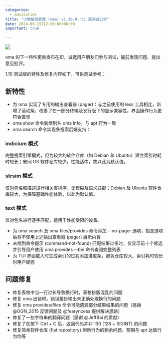 ```yaml
---
categories:
  - advisories
title: "小熊猫包管理 (oma) v1.10.0-rc1 版测试公告"
date: 2024-09-15T12:00:00+08:00
important: true

---
```

![](/assets/oma/oma-comic.png)



oma 的下一特性更新发布在即，诚邀用户朋友们参与测试，提前发现问题、提出意见批评。

1.10 测试版的特性及修复内容如下，可供测试参考：

## 新特性

- 为 oma 实现了专用的输出查看器 (pager)：与之前使用的 less 工具相比，新增了滚动条，改善了在一部分终端及发行版下的显示兼容性，界面操作行为更符合直觉
- oma show 命令新增别名 oma info，与 apt 行为一致
- oma search 命令实现多搜索后端支持：

### indicium 模式

完整搜索引擎模式，但为较大的软件仓库（如 Debian 和 Ubuntu）建立索引时耗时较长；安同 OS 软件仓库较少，性能适中，故以此为默认值。

### strsim 模式

仅对包名和描述进行相关度排序，无模糊及语义匹配；Debian 及 Ubuntu 软件仓库较大，为保障基础性能体验，以此为默认值。

### text 模式

仅对包名进行逐字匹配，适用于性能受限的设备。

- 为 oma search 及 oma files/provides 命令添加 --no-pager 选项，指定选项后将不使用上述输出查看器 (pager) 展示内容
- 未找到命令提示 (command-not-found) 匹配结果过多时，仅显示前十个候选并引导用户使用 oma provides --bin 命令查阅完整列表
- 为 TUI 界面载入时生成索引的过程添加进度条，避免仓库较大、索引耗时较长时用户疑惑

## 问题修复

- 修复表格中当一行过长导致换行时，表格排版混乱的问题
- 修复 oma 出错时，错误报告输出未正确处理换行的问题
- 修复 oma provides/files 命令可能遗漏部分结果结果的问题（感谢 @GGN_2015 反馈问题及 @fearyncess 提供解决思路）
- 修复了一些字符串的翻译问题（感谢 @JeffBai 的贡献）
- 修复了在按下 Ctrl + C 后，返回代码并非 130 (128 + SIGINT) 的问题
- 修复简单软件仓库 (flat repository) 刷新行为的剩余问题，预期与 apt 达致行为均等
